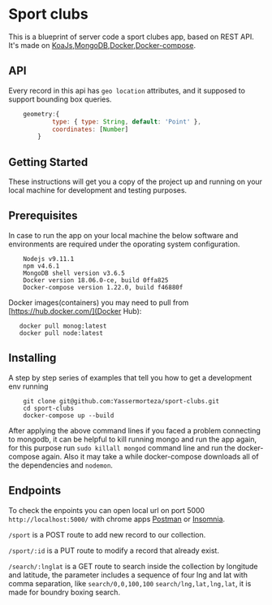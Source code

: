 # Sport clubs 

This is a blueprint of server code a sport clubes app, based on REST API. It's made on [KoaJs](https://koajs.com/),[MongoDB](https://www.mongodb.com/),[Docker](https://www.docker.com/),[Docker-compose](https://docs.docker.com/compose/).

## API

Every record in this api has `geo location` attributes, and it supposed to support bounding box queries.

```js
    geometry:{
            type: { type: String, default: 'Point' },
            coordinates: [Number]
        }
```

## Getting Started

These instructions will get you a copy of the project up and running on your local machine for development and testing purposes.

## Prerequisites

In case to run the app on your local machine the below software and environments are required under the oporating system configuration.

```
    Nodejs v9.11.1
    npm v4.6.1
    MongoDB shell version v3.6.5
    Docker version 18.06.0-ce, build 0ffa825
    Docker-compose version 1.22.0, build f46880f
```
Docker images(containers) you may need to pull from [https://hub.docker.com/](Docker Hub):
 ```
    docker pull monog:latest
    docker pull node:latest
 ```

## Installing

A step by step series of examples that tell you how to get a development env running

```
    git clone git@github.com:Yassermorteza/sport-clubs.git
    cd sport-clubs
    docker-compose up --build
```
After applying the above command lines if you faced a problem connecting to mongodb, it can be helpful to kill running mongo and run the app again, for this purpose run ``sudo killall mongod`` command line and run the docker-compose again. Also it may take a while docker-compose downloads all of the dependencies and ``nodemon``.

## Endpoints

To check the enpoints you can open local url on port 5000 ```http://localhost:5000/``` with chrome apps [Postman](https://www.getpostman.com/) or [Insomnia](https://insomnia.rest/).

```/sport``` is a POST route to add new record to our collection.

```/sport/:id``` is a PUT route to modify a record that already exist.

```/search/:lnglat``` is a GET route to search inside the collection by longitude and latitude, the parameter includes a sequence of  four lng and lat with comma separation, like ```search/0,0,100,100``` ```search/lng,lat,lng,lat```, it is made for boundry boxing search.



